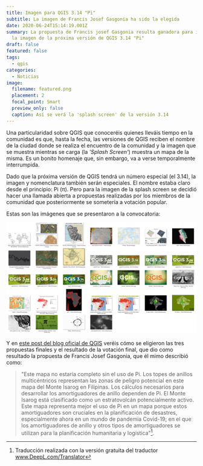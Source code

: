 ```yaml
---
title: Imagen para QGIS 3.14 "Pi"
subtitle: La imagen de Francis Josef Gasgonia ha sido la elegida
date: 2020-06-24T15:14:19.001Z
summary: La propuesta de Francis josef Gasgonia resulta ganadora para ilustrar
  la imagen de la próxima versión de QGIS 3.14 "Pi"
draft: false
featured: false
tags:
  - qgis
categories:
  - Noticias
image:
  filename: featured.png
  placement: 2
  focal_point: Smart
  preview_only: false
  caption: Así se verá la 'splash screen' de la versión 3.14
---
```

Una particularidad sobre QGIS que conoceréis quienes lleváis tiempo en la comunidad es que, hasta la fecha, las versiones de QGIS reciben el nombre de la ciudad donde se realiza el encuentro de la comunidad y la imagen que se muestra mientras se carga (la *'Splash Screen'*) muestra un mapa de la misma. Es un bonito homenaje que, sin embargo, va a verse temporalmente interrumpida.

Dado que la próxima versión de QGIS tendrá un número especial (el 3.14), la imagen y nomenclatura también serán especiales.  El nombre estaba claro desde el principio: Pi (π). Pero para la imagen de la splash screen se decidió hacer una llamada abierta a propuestas realizadas por los miembros de la comunidad que posteriormente se sometería a votación popular.

Estas son las imágenes que se presentaron a la convocatoria:

![Las imágenes que se presentaron al concurso](map_contest_submissions.png "Las imágenes que se presentaron al concurso")

Y en [este post del blog oficial de QGIS](https://blog.qgis.org/2020/06/13/qgis-pi-mapping-contest-results/) veréis cómo se eligieron las tres  propuestas finales y el resultado de la votación final, que dio como resultado la propuesta de Francis Josef Gasgonia, que él mimo describió como: 

> "Este mapa no estaría completo sin el uso de Pi. Los topes de anillos multicéntricos representan las zonas de peligro potencial en este mapa del Monte Isarog en Filipinas. Los cálculos necesarios para desarrollar los amortiguadores de anillo dependen de Pi. El Monte Isarog está clasificado como un estratovolcán potencialmente activo. Este mapa representa mejor el uso de Pi en un mapa porque estos amortiguadores son cruciales en la planificación de desastres, especialmente ahora en un mundo de pandemia Covid-19; en el que los amortiguadores de anillo y otros tipos de amortiguadores se utilizan para la planificación humanitaria y logística"[^1].

[^1]: Traducción realizada con la versión gratuita del traductor www.DeepL.com/Translator